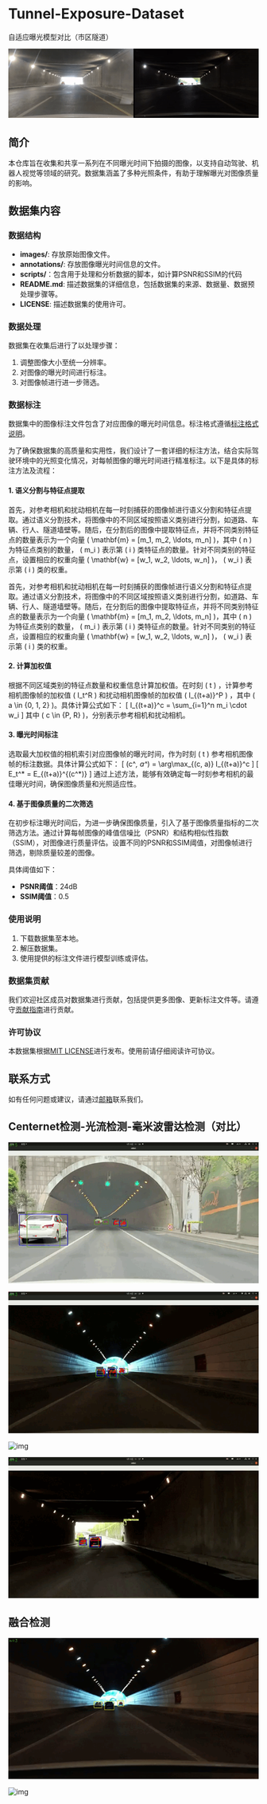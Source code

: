 <script type="text/javascript" async src="https://cdn.mathjax.org/mathjax/latest/MathJax.js?config=TeX-MML-AM_CHTML"></script>
# Tunnel-Exposure-Dataset

自适应曝光模型对比（市区隧道）

![img](https://github.com/9527huang/Tunnel-Exposure-Dataset/blob/main/%E8%87%AA%E9%80%82%E5%BA%94%E6%9B%9D%E5%85%89%E5%AF%B9%E6%AF%94.gif)

## 简介
本仓库旨在收集和共享一系列在不同曝光时间下拍摄的图像，以支持自动驾驶、机器人视觉等领域的研究。数据集涵盖了多种光照条件，有助于理解曝光对图像质量的影响。

## 数据集内容

### 数据结构

- **images/**: 存放原始图像文件。
- **annotations/**: 存放图像曝光时间信息的文件。
- **scripts/**：包含用于处理和分析数据的脚本，如计算PSNR和SSIM的代码
- **README.md**: 描述数据集的详细信息，包括数据集的来源、数据量、数据预处理步骤等。
- **LICENSE**: 描述数据集的使用许可。

### 数据处理

数据集在收集后进行了以处理步骤：

1. 调整图像大小至统一分辨率。
2. 对图像的曝光时间进行标注。
3. 对图像帧进行进一步筛选。

### 数据标注

数据集中的图像标注文件包含了对应图像的曝光时间信息。标注格式遵循[标注格式说明](#标注格式)。

为了确保数据集的高质量和实用性，我们设计了一套详细的标注方法，结合实际驾驶环境中的光照变化情况，对每帧图像的曝光时间进行精准标注。以下是具体的标注方法及流程：

#### 1. 语义分割与特征点提取

首先，对参考相机和扰动相机在每一时刻捕获的图像帧进行语义分割和特征点提取。通过语义分割技术，将图像中的不同区域按照语义类别进行分割，如道路、车辆、行人、隧道墙壁等。随后，在分割后的图像中提取特征点，并将不同类别特征点的数量表示为一个向量 \( \mathbf{m} = [m_1, m_2, \ldots, m_n] \)，其中 \( n \) 为特征点类别的数量， \( m_i \) 表示第 \( i \) 类特征点的数量。针对不同类别的特征点，设置相应的权重向量 \( \mathbf{w} = [w_1, w_2, \ldots, w_n] \)， \( w_i \) 表示第 \( i \) 类的权重。

首先，对参考相机和扰动相机在每一时刻捕获的图像帧进行语义分割和特征点提取。通过语义分割技术，将图像中的不同区域按照语义类别进行分割，如道路、车辆、行人、隧道墙壁等。随后，在分割后的图像中提取特征点，并将不同类别特征点的数量表示为一个向量 \( \mathbf{m} = [m_1, m_2, \ldots, m_n] \)，其中 \( n \) 为特征点类别的数量， \( m_i \) 表示第 \( i \) 类特征点的数量。针对不同类别的特征点，设置相应的权重向量 \( \mathbf{w} = [w_1, w_2, \ldots, w_n] \)， \( w_i \) 表示第 \( i \) 类的权重。

#### 2. 计算加权值

根据不同区域类别的特征点数量和权重信息计算加权值。在时刻 \( t \) ，计算参考相机图像帧的加权值 \( I_t^R \) 和扰动相机图像帧的加权值 \( I_{(t+a)}^P \) ，其中 \( a \in \{0, 1, 2\} \)。具体计算公式如下：
\[ I_{(t+a)}^c = \sum_{i=1}^n m_i \cdot w_i \]
其中 \( c \in \{P, R\} \)，分别表示参考相机和扰动相机。

#### 3. 曝光时间标注

选取最大加权值的相机索引对应图像帧的曝光时间，作为时刻 \( t \) 参考相机图像帧的标注数据。具体计算公式如下：
\[ (c^*, a^*) = \arg\max_{(c, a)} I_{(t+a)}^c \]
\[ E_t^* = E_{(t+a)}^{(c^*)} \]
通过上述方法，能够有效确定每一时刻参考相机的最佳曝光时间，确保图像质量和光照适应性。

#### 4. 基于图像质量的二次筛选

在初步标注曝光时间后，为进一步确保图像质量，引入了基于图像质量指标的二次筛选方法。通过计算每帧图像的峰值信噪比（PSNR）和结构相似性指数（SSIM），对图像进行质量评估。设置不同的PSNR和SSIM阈值，对图像帧进行筛选，剔除质量较差的图像。

具体阈值如下：
- **PSNR阈值**：24dB
- **SSIM阈值**：0.5

### 使用说明

1. 下载数据集至本地。
2. 解压数据集。
3. 使用提供的标注文件进行模型训练或评估。

### 数据集贡献

我们欢迎社区成员对数据集进行贡献，包括提供更多图像、更新标注文件等。请遵守[贡献指南](#贡献指南)进行贡献。

### 许可协议

本数据集根据[MIT LICENSE](LICENSE)进行发布。使用前请仔细阅读许可协议。

## 联系方式

如有任何问题或建议，请通过[邮箱](2583246961@qq.com)联系我们。


## Centernet检测-光流检测-毫米波雷达检测（对比）
![img](https://github.com/9527huang/Tunnel-Exposure-Dataset/blob/main/3%E4%B8%AA%E6%A1%86%E5%B1%B1%E5%9C%B0%E9%9A%A7%E9%81%93%E5%85%A5%E5%8F%A3ppt.gif)

![img](https://github.com/9527huang/Tunnel-Exposure-Dataset/blob/main/3%E4%B8%AA%E6%A1%86%E5%B1%B1%E5%9C%B0%E9%9A%A7%E9%81%93%E5%87%BA%E5%8F%A3ppt.gif)

![img](https://github.com/9527huang/Tunnel-Exposure-Dataset/blob/main/3%E4%B8%AA%E6%A1%86%E5%B8%82%E5%8C%BA%E9%9A%A7%E9%81%93%E5%85%A5%E5%8F%A3ppt.gif)

![img](https://github.com/9527huang/Tunnel-Exposure-Dataset/blob/main/3%E4%B8%AA%E6%A1%86%E5%B8%82%E5%8C%BA%E9%9A%A7%E9%81%93%E5%87%BA%E5%8F%A3ppt.gif)

## 融合检测
![img](https://github.com/9527huang/Tunnel-Exposure-Dataset/blob/main/%E8%9E%8D%E5%90%88%E5%B1%B1%E5%9C%B0%E9%9A%A7%E9%81%93%E5%87%BA%E5%8F%A3_ppt.gif)

![img](https://github.com/9527huang/Tunnel-Exposure-Dataset/blob/main/%E8%9E%8D%E5%90%88%E5%B1%B1%E5%9C%B0%E9%9A%A7%E9%81%93%E5%85%A5%E5%8F%A3_ppt.gif)
